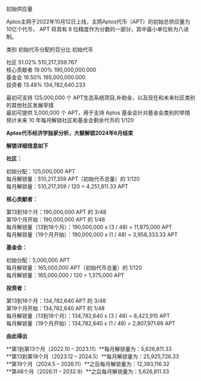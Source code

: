 初始供应量

Aptos主网于2022年10月12日上线，主网Aptos代币（APT）的初始总供应量为10亿个代币， APT 将具有 8 位精度作为分数的一部分，其中最小单位称为八进制。


类别	初始代币分配的百分比	初始代币

社区	51.02%	510,217,359.767  
核心贡献者	19.00%	190,000,000.000  
基金会	16.50%	165,000,000.000  
投资者	13.48%	134,782,640.233  


最初可支持 125,000,000 个 APT生态系统项目,补助金，以及现在和未来社区类别的其他社区发展举措  
最初可提供 5,000,000 个 APT，用于支持 Aptos 基金会针对基金会类别的举措  
预计未来 10 年每月解锁社区和基金会剩余代币的 1/120  


**Aptos代币经济学独家分析，大额解锁2024年6月结束**  

**解锁详细信息如下**

**社区：**

初始分配：125,000,000 APT  
每月解锁量：510,217,359 APT（初始代币总量）的 1/120  
每月解锁量：510,217,359 / 120 = 4,251,811.33 APT


**核心贡献者：**

第13到18个月：190,000,000 APT 的 3/48  
第19个月开始：190,000,000 APT 的 1/48  
每月解锁量（13到18个月）：190,000,000 x (3 / 48) = 11,875,000 APT  
每月解锁量（19个月开始）：190,000,000 x (1 / 48) = 3,958,333.33 APT


**基金会：**

初始分配：5,000,000 APT  
每月解锁量：165,000,000 APT（初始代币总量）的 1/120  
每月解锁量：165,000,000 / 120 = 1,375,000 APT


**投资者：**

第13到18个月：134,782,640 APT 的 3/48  
第19个月开始：134,782,640 APT 的 1/48  
每月解锁量（13到18个月）：134,782,640 x (3 / 48) = 8,423,915 APT  
每月解锁量（19个月开始）：134,782,640 x (1 / 48) = 2,807,971.66 APT

**由此得出**

**第1到第13个月（2022.10 – 2023.11）**每月解锁量为：5,626,811.33  
**第13到第18个月（2023.12 – 2024.5）**每月解锁量为：25,925,726.33  
**第19个月（2024.5 – 2026.11）**之后每月解锁量为：12,393,116.32  
**第48个月（2026.11 – 2032.9）**之后每月解锁量为：5,626,811.33  



